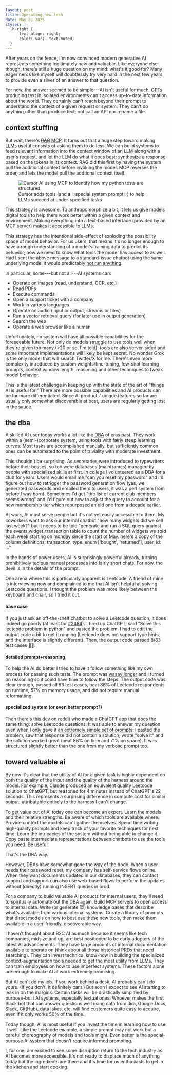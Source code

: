 ```yaml
---
layout: post
title: Operating new tech
date: May 8, 2025
styles: |-
  .h-right {
      text-align: right;
      color: var(--text-muted)
  }
---
```

After years on the fence, I'm now convinced modern generative AI represents something legitimately new and valuable. Like everyone else though, there's still a huge question on my mind: what's it good for? Many eager nerds like myself will doubtlessly try very hard in the next few years to provide even a sliver of an answer to that question.

For now, the answer seemed to be simple---AI isn't useful for much. <abbr title="Generative pre-trained transformers">GPTs</abbr> producing text in isolated environments can't access up-to-date information about the world. They certainly can't reach beyond their prompt to understand the context of a given request or system. They can't do anything other than produce text; not call an API nor rename a file.

## context stuffing

But wait, there's ~~<abbr title="retrieval augmented generation">RAG</abbr>~~ <abbr title="model context protocol">MCP</abbr>. It turns out that a huge step toward making <abbr title="large language models">LLMs</abbr> useful consists of asking them to do less. We can build systems to feed relevant information into the context window of an LLM along with a user's request, and let the LLM do what it does best: synthesize a response based on the tokens in its context. RAG did this first by having the system pull the additional context before invoking the model. MCP reverses the order, and lets the model pull the addtional context itself.
<figure>
<img src="{{site.url}}/blog/operating-new-tech/cursor.png" alt="Cursor AI using MCP to identify how my python tests are structured" />
<figcaption>Cursor adds tools (and a ✨special system prompt✨) to help LLMs succeed at under-specified tasks</figcaption>
</figure>

This strategy is awesome. To anthropomorphize a bit, it lets us give models digital tools to help them work better within a given context and environment. Making everything into a text-based interface (provided by an MCP server) makes it accessible to LLMs.

This strategy has the intentional side-effect of exploding the possibility space of model behavior. For us users, that means it's no longer enough to have a rough understanding of a model's training data to predict its behavior; now we need to know what tools the model has access to as well. Had I sent the above message to a standard-issue chatbot using the same underlying model it would predictably [not run anything](https://claude.ai/share/91e37994-8241-4ae2-ad88-6e8f4dcfd7eb).

In particular, some---but not all---AI systems can:

* Operate on images (read, understand, OCR, etc.)
* Read PDFs
* Execute commands
* Open a support ticket with a company
* Work in various languages
* Operate on audio (input or output, streams or files)
* Run a vector retrieval query (for later use in output generation)
* Search the web
* Operate a web browser like a human

Unfortunately, no system will have all possible capabilities for the foreseeable future. Not only do models struggle to use tools well when they're given too many (>20 or so, I'm told), tools are also server-sided and some important implementations will likely be kept secret. No wonder Grok is the only model that will search Twitter/X for me. There's even more complexity introduced by custom weights/fine-tuning, few-shot learning prompts, context window length, reasoning and other techniques to tweak model behavior.

This is the latest challenge in keeping up with the state of the art of "things AI is useful for." There are more possible capabilities and AI products can be far more differentiated. Since AI products' unique features so far are usually only somewhat discoverable at best, users are regularly getting lost in the sauce.

## the dba

A skilled AI user today works a lot like the <abbr title="database administrator">DBA</abbr> of eras past. They work within a (semi-)corporate system, using tools with fairly steep learning curves. Most tasks are accomplished manually, but sufficiently common ones can be automated to the point of triviality with moderate investment.

This shouldn't be surprising. As secretaries were introduced to typewriters before their bosses, so too were databases (mainframes) managed by people with specialized skills at first. In college I volunteered as a DBA for a club for years. Users would email me "can you reset my password" and I'd figure out how to retrigger the password generation flow (yes, we generated passwords and emailed them to users, it was a perl system from before I was born). Sometimes I'd get "the list of current club members seems wrong" and I'd figure out how to adjust the query to account for a new membership tier which repurposed an old one from a decade earlier.

At work, AI must serve people but it's not yet easily accessible to them. My coworkers want to ask our internal chatbot "how many widgets did we sell last week?" but it needs to be told "generate and run a SQL query against the events.widget_transaction table to count the number of widgets we sold each week starting on monday since the start of May. here's a copy of the column definitions: transaction_type: enum ['bought', 'returned'], user_id: ..."

In the hands of power users, AI is surprisingly powerful already, turning prohibitively tedious manual processes into fairly short chats. For now, the devil is in the details of the prompt.

One arena where this is particularly apparent is Leetcode. A friend of mine is interviewing now and complained to me that AI isn't helpful at solving Leetcode questions. I thought the problem was more likely between the keyboard and chair, so I tried it out.

<h4 class="h-right">base case</h4>

If you just ask an off-the-shelf chatbot to solve a Leetcode question, it does indeed go poorly (at least for [#2484](https://leetcode.com/problems/count-palindromic-subsequences/description/)). I fired up ChatGPT, said "Solve this leetcode problem in python" and pasted the problem. I had to edit the output code a bit to get it running (Leetcode does not support type hints, and the interface is slightly different). Then, the output code passed 8/63 test cases 🤷‍♀️.

<h4 class="h-right">detailed prompt+reasoning</h4>

To help the AI do better I tried to have it follow something like my own process for passing such tests. The prompt was [waaay longer](https://chatgpt.com/share/681d5238-13e0-8000-851a-1df67284dff1) and I turned on reasoning so it could have time to follow the steps. The output code was clear enough, passed all 63 test cases, beat 86% of Leetcode respondents on runtime, 57% on memory usage, and did not require manual reformatting.

<h4 class="h-right">specialized system (or even better prompt?)</h4>

Then there's [this dev on reddit](https://www.reddit.com/r/leetcode/comments/194fpfo/i_made_a_gpt_to_help_you_study_leetcode/) who made a ChatGPT app that does the same thing: solve Leetcode questions. It was able to answer my question even when I only gave it [an extremely simple set of prompts](https://chatgpt.com/share/681d542d-d338-8000-bf69-679365454cb7): I pasted the problem, saw that response did not contain a solution, wrote "solve it" and the solution worked great (beat 86% on time and 71% on space). It was structured slightly better than the one from my verbose prompt too.

## toward valuable ai

By now it's clear that the utility of AI for a given task is highly dependent on both the quality of the input and the quality of the harness around the model. For example, Claude produced an equivalent quality Leetcode solution to ChatGPT, but reasoned for 4 minutes instead of ChatGPT's 22 seconds. This represents a surprising difference in compute cost for similar output, attributable entirely to the harness I can't change.

To get value out of AI today one can become an expert. Learn the models and their relative strengths. Be aware of which tools are available where. Provide context the models can't gather themselves. Spend time writing high-quality prompts and keep track of your favorite techniques for next time. Learn the intricacies of the system without being able to change it. Copy paste intermediate representations between chatbots to use the tools you need. Be useful.

That's the DBA way.

However, DBAs have somewhat gone the way of the dodo. When a user needs their password reset, my company has self-service flows online. When they want documents updated in our databases, they can contact support and support can also use web-based flows to perform the updates without (directly) running INSERT queries in prod.

For a company to build valuable AI products for internal users, they'll need to spiritually automate out the DBA again. Build MCP servers to open access to internal data. Write (or generate 😈) knowledge bases that describe what's available from various internal systems. Curate a library of prompts that direct models on how to best use these new tools, then make them available in a user-friendly, discoverable way.

I haven't thought about B2C AI as much because it seems like tech companies, midsize and up, are best positioned to be early adopters of the latest AI advancements. They have large amounts of internal documentation available to operate on (think about all those historical PRDs that need searching). They can invest technical know-how in building the specialized context-augmentation tools needed to get the most utility from LLMs. They can train employees on how to use imperfect systems. These factors alone are enough to make AI at work extremely promising.

But AI can't do my job. If you work behind a desk, AI probably can't do yours. (If you don't, it definitely cant.) But soon I expect to see AI starting to leak in on the margins. Certain tasks will be drastically simplified by purpose-built AI systems, especially textual ones. Whoever makes the first Slack bot that can answer questions well using data from Jira, Google Docs, Slack, Git(Hub), data lakes, etc. will find customers quite easy to acquire, even if it only works 50% of the time.

Today though, AI is most useful if you invest the time in learning how to use it well. Like the Leetcode example, a simple prompt may not work but a careful choreography of models and tools might. Even better is the special-purpose AI system that doesn't require informed prompting.

I, for one, am excited to see some disruption return to the tech industry as AI becomes more accessible. It's not ready to displace much of anything today but the ingredients are there and it's time for us enthusiasts to get in the kitchen and start cooking.
